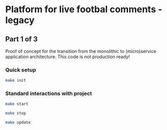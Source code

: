# Platform for live footbal comments - legacy
## Part 1 of 3
Proof of concept for the transition from the monolithic to (micro)service application architecture. This code is not production ready!

### Quick setup
```bash
make init
```

### Standard interactions with project
```bash
make start
```
```bash
make stop
```
```bash
make update
```
